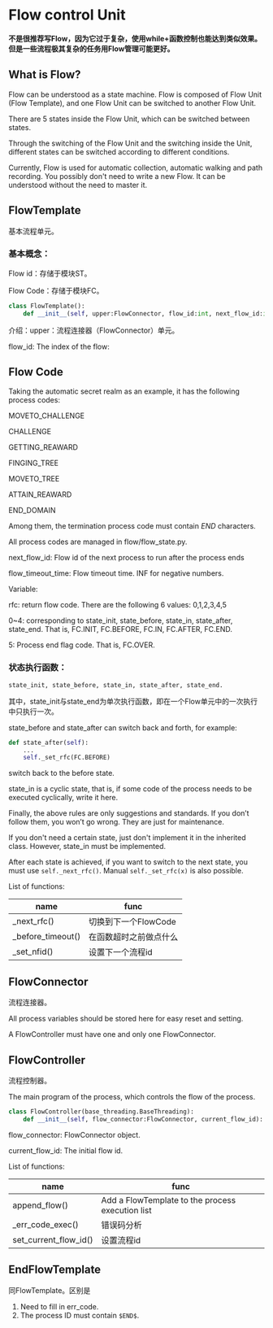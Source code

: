 # Flow control Unit

**不是很推荐写Flow，因为它过于复杂，使用while+函数控制也能达到类似效果。但是一些流程极其复杂的任务用Flow管理可能更好。**

## What is Flow?

Flow can be understood as a state machine. Flow is composed of Flow Unit (Flow Template), and one Flow Unit can be switched to another Flow Unit.

There are 5 states inside the Flow Unit, which can be switched between states.

Through the switching of the Flow Unit and the switching inside the Unit, different states can be switched according to different conditions.

Currently, Flow is used for automatic collection, automatic walking and path recording. You possibly don't need to write a new Flow. It can be understood without the need to master it.

## FlowTemplate

基本流程单元。

### 基本概念：

Flow id：存储于模块ST。

Flow Code：存储于模块FC。

```python
class FlowTemplate():
    def __init__(self, upper:FlowConnector, flow_id:int, next_flow_id:int, flow_timeout_time:float = -1):
```

介绍：upper：流程连接器（FlowConnector）单元。

flow_id: The index of the flow:

## Flow Code

Taking the automatic secret realm as an example, it has the following process codes:

MOVETO_CHALLENGE

CHALLENGE

GETTING_REAWARD

FINGING_TREE

MOVETO_TREE

ATTAIN_REAWARD

END_DOMAIN

Among them, the termination process code must contain $END$ characters.

All process codes are managed in flow/flow_state.py.

next_flow_id: Flow id of the next process to run after the process ends

flow_timeout_time: Flow timeout time. INF for negative numbers.

Variable:

rfc: return flow code. There are the following 6 values: 0,1,2,3,4,5

0~4: corresponding to state_init, state_before, state_in, state_after, state_end. That is, FC.INIT, FC.BEFORE, FC.IN, FC.AFTER, FC.END.

5: Process end flag code. That is, FC.OVER.

### 状态执行函数：

`state_init, state_before, state_in, state_after, state_end.`

其中，state_init与state_end为单次执行函数，即在一个Flow单元中的一次执行中只执行一次。

state_before and state_after can switch back and forth, for example:

```python
def state_after(self):
    ...
    self._set_rfc(FC.BEFORE)
```

switch back to the before state.

state_in is a cyclic state, that is, if some code of the process needs to be executed cyclically, write it here.

Finally, the above rules are only suggestions and standards. If you don’t follow them, you won’t go wrong. They are just for maintenance.

If you don't need a certain state, just don't implement it in the inherited class. However, state_in must be implemented.

After each state is achieved, if you want to switch to the next state, you must use `self._next_rfc()`. Manual `self._set_rfc(x)` is also possible.

List of functions:

| name               | func                   |
| ------------------ | ---------------------- |
| \_next_rfc()       | 切换到下一个FlowCode   |
| \_before_timeout() | 在函数超时之前做点什么 |
| \_set_nfid()       | 设置下一个流程id       |

## FlowConnector

流程连接器。

All process variables should be stored here for easy reset and setting.

A FlowController must have one and only one FlowConnector.

## FlowController

流程控制器。

The main program of the process, which controls the flow of the process.

```python
class FlowController(base_threading.BaseThreading):
    def __init__(self, flow_connector:FlowConnector, current_flow_id):
```

flow_connector: FlowConnector object.

current_flow_id: The initial flow id.

List of functions:

| name                  | func                                             |
| --------------------- | ------------------------------------------------ |
| append_flow()         | Add a FlowTemplate to the process execution list |
| \_err_code_exec()     | 错误码分析                                       |
| set_current_flow_id() | 设置流程id                                       |

## EndFlowTemplate

同FlowTemplate。区别是

1. Need to fill in err_code.
2. The process ID must contain `$END$`.
